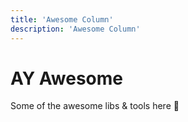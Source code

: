 ```yaml
---
title: 'Awesome Column'
description: 'Awesome Column'
---
```


# AY Awesome

Some of the awesome libs & tools here :raised_hands: